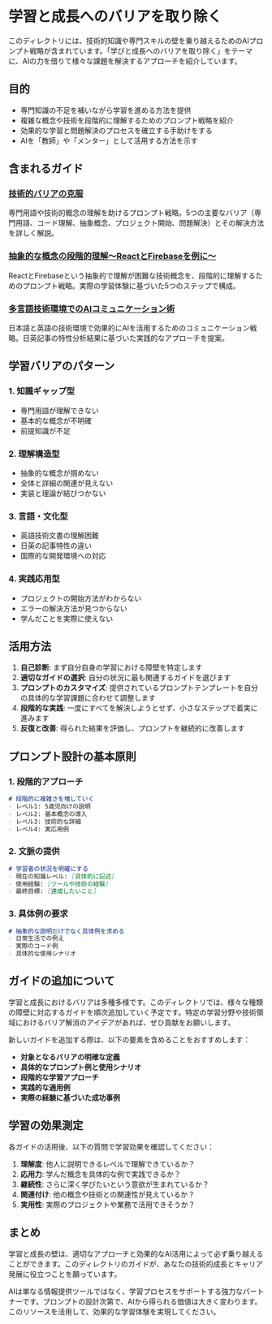 # 学習と成長へのバリアを取り除く

このディレクトリには、技術的知識や専門スキルの壁を乗り越えるためのAIプロンプト戦略が含まれています。「学びと成長へのバリアを取り除く」をテーマに、AIの力を借りて様々な課題を解決するアプローチを紹介しています。

## 目的

- 専門知識の不足を補いながら学習を進める方法を提供
- 複雑な概念や技術を段階的に理解するためのプロンプト戦略を紹介
- 効果的な学習と問題解決のプロセスを確立する手助けをする
- AIを「教師」や「メンター」として活用する方法を示す

## 含まれるガイド

### [技術的バリアの克服](https://github.com/oka031/ai-prompt-library/blob/main/learning-barriers/overcoming-technical-barriers.md)
専門用語や技術的概念の理解を助けるプロンプト戦略。5つの主要なバリア（専門用語、コード理解、抽象概念、プロジェクト開始、問題解決）とその解決方法を詳しく解説。

### [抽象的な概念の段階的理解〜ReactとFirebaseを例に〜](https://github.com/oka031/ai-prompt-library/blob/main/learning-barriers/overcoming-the-wall-of-abstract-concepts.md)
ReactとFirebaseという抽象的で理解が困難な技術概念を、段階的に理解するためのプロンプト戦略。実際の学習体験に基づいた5つのステップで構成。

### [多言語技術環境でのAIコミュニケーション術](https://github.com/oka031/ai-prompt-library/blob/main/learning-barriers/ai-communication-techniques-in-multilingual-technical-environments.md)
日本語と英語の技術環境で効果的にAIを活用するためのコミュニケーション戦略。日英記事の特性分析結果に基づいた実践的なアプローチを提案。

## 学習バリアのパターン

### 1. 知識ギャップ型
- 専門用語が理解できない
- 基本的な概念が不明確
- 前提知識が不足

### 2. 理解構造型
- 抽象的な概念が掴めない
- 全体と詳細の関連が見えない
- 実装と理論が結びつかない

### 3. 言語・文化型
- 英語技術文書の理解困難
- 日英の記事特性の違い
- 国際的な開発環境への対応

### 4. 実践応用型
- プロジェクトの開始方法がわからない
- エラーの解決方法が見つからない
- 学んだことを実際に使えない

## 活用方法

1. **自己診断**: まず自分自身の学習における障壁を特定します
2. **適切なガイドの選択**: 自分の状況に最も関連するガイドを選びます
3. **プロンプトのカスタマイズ**: 提供されているプロンプトテンプレートを自分の具体的な学習課題に合わせて調整します
4. **段階的な実践**: 一度にすべてを解決しようとせず、小さなステップで着実に進みます
5. **反復と改善**: 得られた結果を評価し、プロンプトを継続的に改善します

## プロンプト設計の基本原則

### 1. 段階的アプローチ
```markdown
# 段階的に複雑さを増していく
- レベル1: 5歳児向けの説明
- レベル2: 基本概念の導入
- レベル3: 技術的な詳細
- レベル4: 実応用例
```

### 2. 文脈の提供
```markdown
# 学習者の状況を明確にする
- 現在の知識レベル: [具体的に記述]
- 使用経験: [ツールや技術の経験]
- 最終目標: [達成したいこと]
```

### 3. 具体例の要求
```markdown
# 抽象的な説明だけでなく具体例を求める
- 日常生活での例え
- 実際のコード例
- 具体的な使用シナリオ
```

## ガイドの追加について

学習と成長におけるバリアは多種多様です。このディレクトリでは、様々な種類の障壁に対応するガイドを順次追加していく予定です。特定の学習分野や技術領域におけるバリア解消のアイデアがあれば、ぜひ貢献をお願いします。

新しいガイドを追加する際は、以下の要素を含めることをおすすめします：

- **対象となるバリアの明確な定義**
- **具体的なプロンプト例と使用シナリオ**
- **段階的な学習アプローチ**
- **実践的な適用例**
- **実際の経験に基づいた成功事例**

## 学習の効果測定

各ガイドの活用後、以下の質問で学習効果を確認してください：

1. **理解度**: 他人に説明できるレベルで理解できているか？
2. **応用力**: 学んだ概念を具体的な例で実践できるか？
3. **継続性**: さらに深く学びたいという意欲が生まれているか？
4. **関連付け**: 他の概念や技術との関連性が見えているか？
5. **実用性**: 実際のプロジェクトや業務で活用できそうか？

## まとめ

学習と成長の壁は、適切なアプローチと効果的なAI活用によって必ず乗り越えることができます。このディレクトリのガイドが、あなたの技術的成長とキャリア発展に役立つことを願っています。

AIは単なる情報提供ツールではなく、学習プロセスをサポートする強力なパートナーです。プロンプトの設計次第で、AIから得られる価値は大きく変わります。このリソースを活用して、効果的な学習体験を実現してください。
